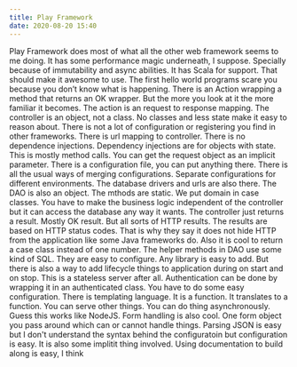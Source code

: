 ```yaml
---
title: Play Framework
date: 2020-08-20 15:40
---
```

Play Framework  does most of what all the other web framework seems to me doing. It has some performance magic underneath, I suppose. Specially because of immutability and async abilities. It has Scala for support. That should make it awesome to use. The first hello world programs scare you because you don’t know what is happening. There is an Action wrapping a method that returns an OK wrapper. But the more you look at it the more familiar it becomes. The action is an request to response mapping. The controller is an object, not a class. No classes and less state make it easy to reason about. There is not a lot of configuration or registering you find in other frameworks. There is url mapping to controller. There is no dependence injections. Dependency injections are for objects with state. This is mostly method calls. You can get the request object as an implicit parameter. There is a configuration file, you can put anything there. There is all the usual ways of merging configurations. Separate configurations for different environments. The database drivers and urls are also there. The DAO is also an object. The mthods are static. We put domain in case classes. You have to make the business logic independent of the controller but it can access the database any way it wants. The controller just returns a result. Mostly OK result. But all sorts of HTTP results. The results are based on HTTP status codes. That is why they say it does not hide HTTP from the application like some Java frameworks do. Also it is cool to return a case class instead of one number. The helper methods in DAO use some kind of SQL. They are easy to configure. Any library is easy to add. But there is also a way to add lifecycle things to application during on start and on stop. This is a stateless server after all. Authentication can be done by wrapping it in an authenticated class. You have to do some easy configuration. There is templating language. It is a function. It translates to a function. You can serve other things. You can do thing asynchronously. Guess this works like NodeJS.  Form handling is also cool. One form object you pass around which can or cannot handle things. Parsing JSON is easy but I don't understand the syntax behind the configuratoin but configuration is easy. It is also some implitit thing involved. Using documentation to build along is easy, I think